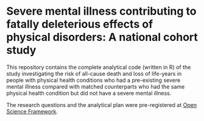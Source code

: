 # Severe mental illness contributing to fatally deleterious effects of physical disorders: A national cohort study

This repository contains the complete analytical code (written in R) of the study investigating the risk of all-cause death and loss of life-years in people with physical health conditions who had a pre-existing severe mental illness compared with matched counterparts who had the same physical health condition but did not have a severe mental illness.

The research questions and the analytical plan were pre-registered at <a href="https://osf.io/5gfjv/">Open Science Framework</a>.

